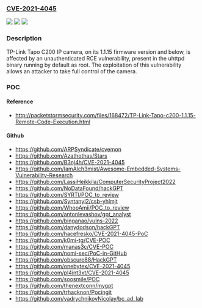 ### [CVE-2021-4045](https://cve.mitre.org/cgi-bin/cvename.cgi?name=CVE-2021-4045)
![](https://img.shields.io/static/v1?label=Product&message=Tapo%20C200&color=blue)
![](https://img.shields.io/static/v1?label=Version&message=1.15%3C%3D%201.15%20&color=brighgreen)
![](https://img.shields.io/static/v1?label=Vulnerability&message=CWE-77%20Improper%20Neutralization%20of%20Special%20Elements%20used%20in%20a%20Command%20('Command%20Injection')&color=brighgreen)

### Description

TP-Link Tapo C200 IP camera, on its 1.1.15 firmware version and below, is affected by an unauthenticated RCE vulnerability, present in the uhttpd binary running by default as root. The exploitation of this vulnerability allows an attacker to take full control of the camera.

### POC

#### Reference
- http://packetstormsecurity.com/files/168472/TP-Link-Tapo-c200-1.1.15-Remote-Code-Execution.html

#### Github
- https://github.com/ARPSyndicate/cvemon
- https://github.com/Azathothas/Stars
- https://github.com/B3nj4h/CVE-2021-4045
- https://github.com/IamAlch3mist/Awesome-Embedded-Systems-Vulnerability-Research
- https://github.com/LassiHeikkila/ComputerSecurityProject2022
- https://github.com/NoDataFound/hackGPT
- https://github.com/SYRTI/POC_to_review
- https://github.com/Syntanyl2/csb-yhlmjt
- https://github.com/WhooAmii/POC_to_review
- https://github.com/antonlevashov/gpt_analyst
- https://github.com/binganao/vulns-2022
- https://github.com/danydodson/hackGPT
- https://github.com/hacefresko/CVE-2021-4045-PoC
- https://github.com/k0mi-tg/CVE-POC
- https://github.com/manas3c/CVE-POC
- https://github.com/nomi-sec/PoC-in-GitHub
- https://github.com/obscure88/HackGPT
- https://github.com/onebytex/CVE-2021-4045
- https://github.com/pl4int3xt/CVE-2021-4045
- https://github.com/soosmile/POC
- https://github.com/thenextconn/mygpt
- https://github.com/trhacknon/Pocingit
- https://github.com/yadrychnikovNicolay/bc_ad_lab

